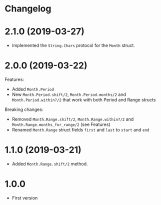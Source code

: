 # Changelog

# 2.1.0 (2019-03-27)
- Implemented the `String.Chars` protocol for the `Month` struct.

# 2.0.0 (2019-03-22)
Features:

- Added `Month.Period`
- New `Month.Period.shift/2`, `Month.Period.months/2` and `Month.Period.within?/2` that work with both Period and Range structs

Breaking changes:

- Removed `Month.Range.shift/2`, `Month.Range.within?/2` and `Month.Range.months_for_range/2` (see Features)
- Renamed `Month.Range` struct fields `first` and `last` to `start` and `end`

# 1.1.0 (2019-03-21)
- Added `Month.Range.shift/2` method.

# 1.0.0
- First version
